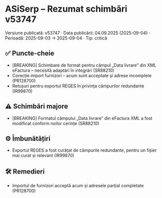 # ASiSerp – Rezumat schimbări v53747

Versiune publicată: v53747 · Data publicării: 04.09.2025 (2025-09-04) · Perioadă: 2025-09-03 → 2025-09-04 · Tip: critică

## ✅ Puncte-cheie
- [BREAKING] Schimbare de format pentru câmpul „Data livrare” din XML eFactura – necesită adaptări în integrări (SR88210)
- Corecție import furnizori – acum sunt acceptate și adrese incomplete (PR128700)
- Retușuri pentru exportul REGES în privința câmpurilor redundante (IR99870)

## ⚠️ Schimbări majore
- [BREAKING] Formatul câmpului „Data livrare” din eFactura XML a fost modificat conform noilor cerințe (SR88210)

## ⚙️ Îmbunătățiri
- Exportul REGES a fost curățat de câmpurile redundante, pentru un fișier mai curat și relevant (IR99870)

## 🛠️ Remedieri
- Importul de furnizori acceptă acum și adresele parțial completate (PR128700)
